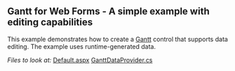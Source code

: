  

## Gantt for Web Forms - A simple example with editing capabilities

 This example demonstrates how to create a [Gantt](https://docs.devexpress.com/AspNet/DevExpress.Web.ASPxGantt.ASPxGantt) control that supports data editing. The example uses runtime-generated data. 
 
 *Files to look at:* 
 [Default.aspx](https://github.com/DevExpress-Examples/gantt-for-web-forms-a-simple-example-with-editing-capabilities/blob/20.1.4+/CS/Default.aspx)
 [GanttDataProvider.cs](https://github.com/DevExpress-Examples/gantt-for-web-forms-a-simple-example-with-editing-capabilities/blob/20.1.4+/CS/App_Data/GanttDataProvider.cs)
